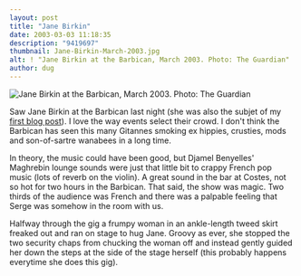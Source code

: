 ```yaml
---
layout: post
title: "Jane Birkin"
date: 2003-03-03 11:18:35
description: "9419697"
thumbnail: Jane-Birkin-March-2003.jpg
alt: ! "Jane Birkin at the Barbican, March 2003. Photo: The Guardian"
author: dug
---
```


<img src="{{site.thumbURL}}Jane-Birkin-Arabesque.jpg" alt="Jane Birkin at the Barbican, March 2003. Photo: The Guardian" />

Saw Jane Birkin at the Barbican last night (she was also the subjet of my <a href="/2002/01/25/diary-wednesday-23012002/">first blog post</a>). I love the way events select their crowd. I don't think the Barbican has seen this many Gitannes smoking ex hippies, crusties, mods and son-of-sartre wanabees in a long time.

In theory, the music could have been good, but Djamel Benyelles' Maghrebin lounge sounds were just that little bit to crappy French pop music (lots of reverb on the violin). A great sound in the bar at Costes, not so hot for two hours in the Barbican. That said, the show was magic. Two thirds of the audience was French and there was a palpable feeling that Serge was somehow in the room with us.

Halfway through the gig a frumpy woman in an ankle-length tweed skirt freaked out and ran on stage to hug Jane. Groovy as ever, she stopped the two security chaps from chucking the woman off and instead gently guided her down the steps at the side of the stage herself (this probably happens everytime she does this gig).

